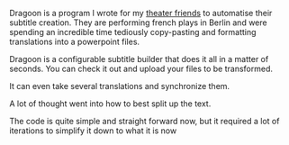 Dragoon is a program I wrote for my [theater friends](https://theaterimnu.de/) to automatise their subtitle creation. They are performing french plays in Berlin and were spending an incredible time tediously copy-pasting and formatting translations into a powerpoint files.

Dragoon is a configurable subtitle builder that does it all in a matter of seconds. You can check it out and upload your files to be transformed. 

It can even take several translations and synchronize them.


A lot of thought went into how to best split up the text.

The code is quite simple and straight forward now, but it required a lot of iterations to simplify it down to what it is now
